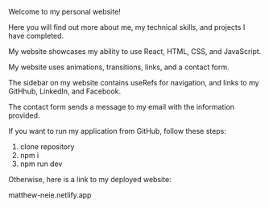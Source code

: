Welcome to my personal website!

Here you will find out more about me, my technical skills, and projects I have completed.

My website showcases my ability to use React, HTML, CSS, and JavaScript.

My website uses animations, transitions, links, and a contact form.

The sidebar on my website contains useRefs for navigation, and links to my GitHhub, LinkedIn, and Facebook.

The contact form sends a message to my email with the information provided.

If you want to run my application from GitHub, follow these steps:

  1. clone repository
  2. npm i
  3. npm run dev

Otherwise, here is a link to my deployed website:

matthew-neie.netlify.app

